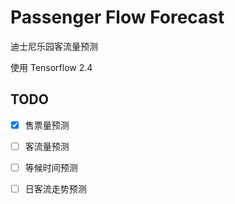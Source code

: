 # Passenger Flow Forecast

迪士尼乐园客流量预测

使用 Tensorflow 2.4

## TODO
- [x] 售票量预测
- [ ] 客流量预测
- [ ] 等候时间预测
- [ ] 日客流走势预测

